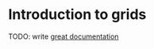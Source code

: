 # Introduction to grids

TODO: write [great documentation](http://jacobian.org/writing/what-to-write/)
